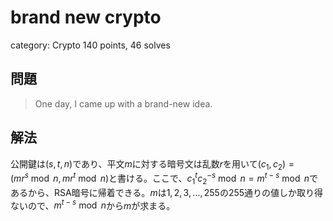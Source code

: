 # brand new crypto
category: Crypto
140 points, 46 solves

## 問題
> One day, I came up with a brand-new idea.

## 解法
公開鍵は$(s,t,n)$であり、平文$m$に対する暗号文は乱数$r$を用いて$(c_1,c_2)=(mr^s\bmod n,mr^t\bmod n)$と書ける。ここで、$c_1^tc_2^{-s}\bmod n=m^{t-s}\bmod n$であるから、RSA暗号に帰着できる。$m$は$1,2,3,\dots,255$の$255$通りの値しか取り得ないので、$m^{t-s}\bmod n$から$m$が求まる。
